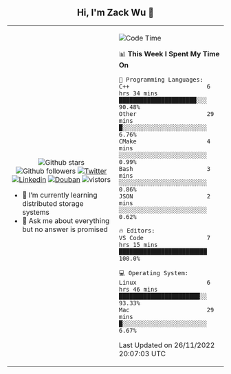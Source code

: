 <h2 align="center"> Hi, I'm Zack Wu 👋 </h2>

<table>
    <tr>
        <td valign="center" width="50%">
            <p align="center">
              <img src="https://img.shields.io/github/stars/izackwu?style=social" alt="Github stars" />
              <img src="https://img.shields.io/github/followers/izackwu?style=social" alt="Github followers" />
              <a href="https://twitter.com/_zackwu"><img src="https://img.shields.io/badge/@__zackwu-1DA1F2?style=flat&logo=Twitter&logoColor=white" alt="Twitter"/></a>
              <a href="https://www.linkedin.com/in/izackwu/?locale=en_US"><img src="https://img.shields.io/badge/@izackwu-0073b1?style=flat&logo=LinkedIn&logoColor=white" alt="Linkedin" /></a>
              <a href="https://www.douban.com/people/keith1"><img src="https://img.shields.io/badge/@keith1-007722?style=flat&logo=Douban&logoColor=white" alt="Douban" /></a>
              <img src="https://visitor-badge.glitch.me/badge?page_id=keithnull" alt="vistors" />
            </p>
            <ul>
                <li>🌱 I’m currently learning distributed storage systems</li>
                <li>💬 Ask me about everything but no answer is promised</li>
            </ul>
        </td>
       <td valign="top" width="50%">
    
<!--START_SECTION:waka-->
![Code Time](http://img.shields.io/badge/Code%20Time-2%2C141%20hrs%2051%20mins-blue)

📊 **This Week I Spent My Time On** 

```text
💬 Programming Languages: 
C++                      6 hrs 34 mins       ██████████████████████░░░   90.48% 
Other                    29 mins             █░░░░░░░░░░░░░░░░░░░░░░░░   6.76% 
CMake                    4 mins              ░░░░░░░░░░░░░░░░░░░░░░░░░   0.99% 
Bash                     3 mins              ░░░░░░░░░░░░░░░░░░░░░░░░░   0.86% 
JSON                     2 mins              ░░░░░░░░░░░░░░░░░░░░░░░░░   0.62%

🔥 Editors: 
VS Code                  7 hrs 15 mins       █████████████████████████   100.0%

💻 Operating System: 
Linux                    6 hrs 46 mins       ███████████████████████░░   93.33% 
Mac                      29 mins             █░░░░░░░░░░░░░░░░░░░░░░░░   6.67%

```


 Last Updated on 26/11/2022 20:07:03 UTC
<!--END_SECTION:waka-->
</td></tr>
</table>


